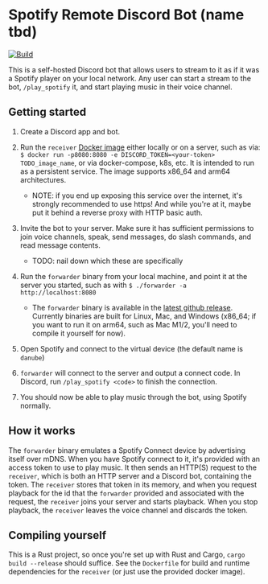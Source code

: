 # Spotify Remote Discord Bot (name tbd)

[![Build](https://github.com/asg0451/spotify-remote/actions/workflows/build.yaml/badge.svg)](https://github.com/asg0451/spotify-remote/actions/workflows/build.yaml)

This is a self-hosted Discord bot that allows users to stream to it as if it was a Spotify player on your local network. Any user can start a stream to the bot, `/play_spotify` it, and start playing music in their voice channel.

## Getting started

1. Create a Discord app and bot.
1. Run the `receiver` [Docker image](https://github.com/asg0451/spotify-remote/pkgs/container/spotify-remote-receiver) either locally or on a server, such as via: `$ docker run -p8080:8080 -e DISCORD_TOKEN=<your-token> TODO_image_name`, or via docker-compose, k8s, etc. It is intended to run as a persistent service. The image supports x86_64 and arm64 architectures.

    - NOTE: if you end up exposing this service over the internet, it's strongly recommended to use https! And while you're at it, maybe put it behind a reverse proxy with HTTP basic auth.
1. Invite the bot to your server. Make sure it has sufficient permissions to join voice channels, speak, send messages, do slash commands, and read message contents.

    - TODO: nail down which these are specifically
1. Run the `forwarder` binary from your local machine, and point it at the server you started, such as with `$ ./forwarder -a http://localhost:8080`

    - The `forwarder` binary is available in the [latest github release](https://github.com/asg0451/spotify-remote/releases/latest). Currently binaries are built for Linux, Mac, and Windows (x86_64; if you want to run it on arm64, such as Mac M1/2, you'll need to compile it yourself for now).
1. Open Spotify and connect to the virtual device (the default name is `danube`)
1. `forwarder` will connect to the server and output a connect code. In Discord, run `/play_spotify <code>` to finish the connection.
1. You should now be able to play music through the bot, using Spotify normally.

## How it works

The `forwarder` binary emulates a Spotify Connect device by advertising itself over mDNS. When you have Spotify connect to it, it's provided with an access token to use to play music. It then sends an HTTP(S) request to the `receiver`, which is both an HTTP server and a Discord bot, containing the token. The `receiver` stores that token in its memory, and when you request playback for the id that the `forwarder` provided and associated with the request, the `receiver` joins your server and starts playback. When you stop playback, the `receiver` leaves the voice channel and discards the token.

## Compiling yourself

This is a Rust project, so once you're set up with Rust and Cargo, `cargo build --release` should suffice. See the `Dockerfile` for build and runtime dependencies for the `receiver` (or just use the provided docker image).
